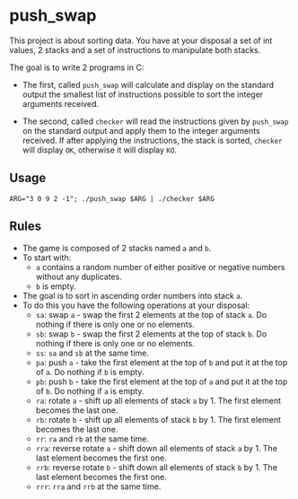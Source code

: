 # push_swap

This project is about sorting data. You have at your disposal a set of int values, 2 stacks and a set of instructions to manipulate both stacks.

The goal is to write 2 programs in C:
- The first, called `push_swap` will calculate and display on the standard output the smallest list of instructions possible to sort the integer arguments received.

- The second, called `checker` will read the instructions given by `push_swap` on the standard output and apply them to the integer arguments received. If after applying the instructions, the stack is sorted, `checker` will display `OK`, otherwise it will display `KO`.

## Usage

```shell
ARG="3 0 9 2 -1"; ./push_swap $ARG | ./checker $ARG
```

## Rules

- The game is composed of 2 stacks named `a` and `b`.
- To start with:
  - `a` contains a random number of either positive or negative numbers without any duplicates.
  - `b` is empty.
- The goal is to sort in ascending order numbers into stack `a`.
- To do this you have the following operations at your disposal:
  - `sa`: swap `a` - swap the first 2 elements at the top of stack `a`. Do nothing if there is only one or no elements.
  - `sb`: swap `b` - swap the first 2 elements at the top of stack `b`. Do nothing if there is only one or no elements.
  - `ss`: `sa` and `sb` at the same time.
  - `pa`: push `a` - take the first element at the top of `b` and put it at the top of `a`. Do nothing if `b` is empty.
  - `pb`: push `b` - take the first element at the top of `a` and put it at the top of `b`. Do nothing if `a` is empty.
  - `ra`: rotate `a` - shift up all elements of stack `a` by 1. The first element becomes the last one.
  - `rb`: rotate `b` - shift up all elements of stack `b` by 1. The first element becomes the last one.
  - `rr`: `ra` and `rb` at the same time.
  - `rra`: reverse rotate `a` - shift down all elements of stack `a` by 1. The last element becomes the first one.
  - `rrb`: reverse rotate `b` - shift down all elements of stack `b` by 1. The last element becomes the first one.
  - `rrr`: `rra` and `rrb` at the same time.